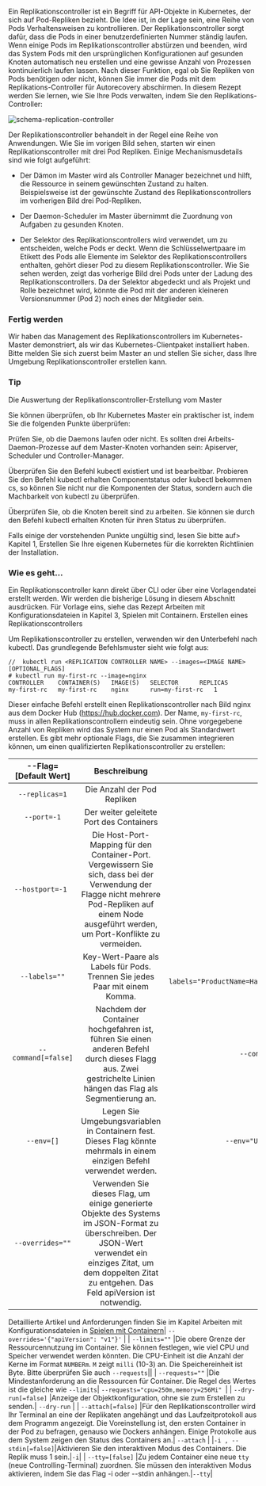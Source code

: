 Ein Replikationscontroller ist ein Begriff für API-Objekte in Kubernetes, der sich auf Pod-Repliken bezieht. Die Idee ist, in der Lage sein, eine Reihe von Pods Verhaltensweisen zu kontrollieren. Der Replikationscontroller sorgt dafür, dass die Pods in einer benutzerdefinierten Nummer ständig laufen. Wenn einige Pods im Replikationscontroller abstürzen und beenden, wird das System Pods mit den ursprünglichen Konfigurationen auf gesunden Knoten automatisch neu erstellen und eine gewisse Anzahl von Prozessen kontinuierlich laufen lassen. Nach dieser Funktion, egal ob Sie Repliken von Pods benötigen oder nicht, können Sie immer die Pods mit dem Replikations-Controller für Autorecovery abschirmen. In diesem Rezept werden Sie lernen, wie Sie Ihre Pods verwalten, indem Sie den Replikations-Controller:

![schema-replication-controller](https://www.packtpub.com/graphics/9781788297615/graphics/B05161_02_01.jpg)

Der Replikationscontroller behandelt in der Regel eine Reihe von Anwendungen. Wie Sie im vorigen Bild sehen, starten wir einen Replikationscontroller mit drei Pod Repliken. Einige Mechanismusdetails sind wie folgt aufgeführt:

* Der Dämon im Master wird als Controller Manager bezeichnet und hilft, die Ressource in seinem gewünschten Zustand zu halten. Beispielsweise ist der gewünschte Zustand des Replikationscontrollers im vorherigen Bild drei Pod-Repliken.

* Der Daemon-Scheduler im Master übernimmt die Zuordnung von Aufgaben zu gesunden Knoten.

* Der Selektor des Replikationscontrollers wird verwendet, um zu entscheiden, welche Pods er deckt. Wenn die Schlüsselwertpaare im Etikett des Pods alle Elemente im Selektor des Replikationscontrollers enthalten, gehört dieser Pod zu diesem Replikationscontroller. Wie Sie sehen werden, zeigt das vorherige Bild drei Pods unter der Ladung des Replikationscontrollers. Da der Selektor abgedeckt und als Projekt und Rolle bezeichnet wird, könnte die Pod mit der anderen kleineren Versionsnummer (Pod 2) noch eines der Mitglieder sein.

### Fertig werden

Wir haben das Management des Replikationscontrollers im Kubernetes-Master demonstriert, als wir das Kubernetes-Clientpaket installiert haben. Bitte melden Sie sich zuerst beim Master an und stellen Sie sicher, dass Ihre Umgebung Replikationscontroller erstellen kann.

### Tip

Die Auswertung der Replikationscontroller-Erstellung vom Master

Sie können überprüfen, ob Ihr Kubernetes Master ein praktischer ist, indem Sie die folgenden Punkte überprüfen:

Prüfen Sie, ob die Daemons laufen oder nicht. Es sollten drei Arbeits-Daemon-Prozesse auf dem Master-Knoten vorhanden sein: Apiserver, Scheduler und Controller-Manager.

Überprüfen Sie den Befehl kubectl existiert und ist bearbeitbar. Probieren Sie den Befehl kubectl erhalten Componentstatus oder kubectl bekommen cs, so können Sie nicht nur die Komponenten der Status, sondern auch die Machbarkeit von kubectl zu überprüfen.

Überprüfen Sie, ob die Knoten bereit sind zu arbeiten. Sie können sie durch den Befehl kubectl erhalten Knoten für ihren Status zu überprüfen.

Falls einige der vorstehenden Punkte ungültig sind, lesen Sie bitte auf> Kapitel 1, Erstellen Sie Ihre eigenen Kubernetes für die korrekten Richtlinien der Installation.

### Wie es geht…

Ein Replikationscontroller kann direkt über CLI oder über eine Vorlagendatei erstellt werden. Wir werden die bisherige Lösung in diesem Abschnitt ausdrücken. Für Vorlage eins, siehe das Rezept Arbeiten mit Konfigurationsdateien in Kapitel 3, Spielen mit Containern.
Erstellen eines Replikationscontrollers

Um Replikationscontroller zu erstellen, verwenden wir den Unterbefehl nach kubectl. Das grundlegende Befehlsmuster sieht wie folgt aus:
```
//  kubectl run <REPLICATION CONTROLLER NAME> --images=<IMAGE NAME> [OPTIONAL_FLAGS]
# kubectl run my-first-rc --image=nginx
CONTROLLER    CONTAINER(S)   IMAGE(S)   SELECTOR      REPLICAS
my-first-rc   my-first-rc    nginx      run=my-first-rc   1
```

Dieser einfache Befehl erstellt einen Replikationscontroller nach Bild nginx aus dem Docker Hub (https://hub.docker.com). Der Name, `my-first-rc`, muss in allen Replikationscontrollern eindeutig sein. Ohne vorgegebene Anzahl von Repliken wird das System nur einen Pod als Standardwert erstellen. Es gibt mehr optionale Flags, die Sie zusammen integrieren können, um einen qualifizierten Replikationscontroller zu erstellen:

|--Flag=[Default Wert]|Beschreibung|Beispiel|
| :---: | :---: | :---: |
| `--replicas=1` |Die Anzahl der Pod Repliken| `--replicas=3` |
| `--port=-1` |Der weiter geleitete Port des Containers| `--port=80` |
| `--hostport=-1 `|Die Host-Port-Mapping für den Container-Port. Vergewissern Sie sich, dass bei der Verwendung der Flagge nicht mehrere Pod-Repliken auf einem Node ausgeführt werden, um Port-Konflikte zu vermeiden.| -`-hostport=8080` |
| `--labels=""` |Key-Wert-Paare als Labels für Pods. Trennen Sie jedes Paar mit einem Komma.| --`labels="ProductName=HappyCloud,ProductionState=staging,ProjectOwner=Amy"` |
| `--command[=false]` |Nachdem der Container hochgefahren ist, führen Sie einen anderen Befehl durch dieses Flagg aus. Zwei gestrichelte Linien hängen das Flag als Segmentierung an.| `--command -- /myapp/run.py -o logfile` |
| `--env=[]` |Legen Sie Umgebungsvariablen in Containern fest. Dieses Flag könnte mehrmals in einem einzigen Befehl verwendet werden.| `--env="USERNAME=amy" --env="PASSWD=pa$$w0rd"` |
| `--overrides=""` |Verwenden Sie dieses Flag, um einige generierte Objekte des Systems im JSON-Format zu überschreiben. Der JSON-Wert verwendet ein einziges Zitat, um dem doppelten Zitat zu entgehen. Das Feld apiVersion ist notwendig.

Detaillierte Artikel und Anforderungen finden Sie im Kapitel Arbeiten mit Konfigurationsdateien in [Spielen mit Containern](../kubernates-container)| `--overrides='{"apiVersion": "v1"}'` |
| `--limits=""` |Die obere Grenze der Ressourcennutzung im Container. Sie können festlegen, wie viel CPU und Speicher verwendet werden könnten. Die CPU-Einheit ist die Anzahl der Kerne im Format `NUMBERm`. `M` zeigt `milli` (10-3) an. Die Speichereinheit ist Byte. Bitte überprüfen Sie auch `--requests`||
| `--requests=""` |Die Mindestanforderung an die Ressourcen für Container. Die Regel des Wertes ist die gleiche wie `--limits`| `--requests="cpu=250m,memory=256Mi" `|
| `--dry-run[=false]` |Anzeige der Objektkonfiguration, ohne sie zum Erstellen zu senden.| `--dry-run` |
| `--attach[=false]` |Für den Replikationscontroller wird Ihr Terminal an eine der Replikaten angehängt und das Laufzeitprotokoll aus dem Programm angezeigt. Die Voreinstellung ist, den ersten Container in der Pod zu befragen, genauso wie Dockers anhängen. Einige Protokolle aus dem System zeigen den Status des Containers an.| `--attach` |
|`-i , --stdin[=false]`|Aktivieren Sie den interaktiven Modus des Containers. Die Replik muss 1 sein.|`-i`|
| `--tty=[false]` |Zu jedem Container eine neue `tty` (neue Controlling-Terminal) zuordnen. Sie müssen den interaktiven Modus aktivieren, indem Sie das Flag -i oder --stdin anhängen.|`--tty`|